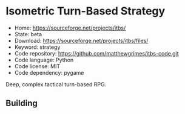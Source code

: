 # Isometric Turn-Based Strategy

- Home: https://sourceforge.net/projects/itbs/
- State: beta
- Download: https://sourceforge.net/projects/itbs/files/
- Keyword: strategy
- Code repository: https://github.com/matthewgrimes/itbs-code.git
- Code language: Python
- Code license: MIT
- Code dependency: pygame

Deep, complex tactical turn-based RPG.

## Building
